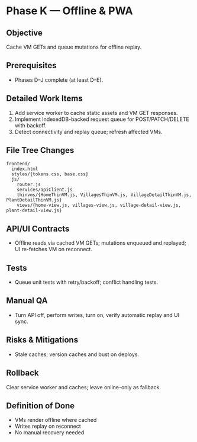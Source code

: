 # Phase K — Offline & PWA
## Objective
Cache VM GETs and queue mutations for offline replay.

## Prerequisites
- Phases D–J complete (at least D–E).

## Detailed Work Items
1. Add service worker to cache static assets and VM GET responses.
2. Implement IndexedDB-backed request queue for POST/PATCH/DELETE with backoff.
3. Detect connectivity and replay queue; refresh affected VMs.

## File Tree Changes
```
frontend/
  index.html
  styles/{tokens.css, base.css}
  js/
    router.js
    services/apiClient.js
    thinvms/{HomeThinVM.js, VillagesThinVM.js, VillageDetailThinVM.js, PlantDetailThinVM.js}
    views/{home-view.js, villages-view.js, village-detail-view.js, plant-detail-view.js}
```

## API/UI Contracts
- Offline reads via cached VM GETs; mutations enqueued and replayed; UI re-fetches VM on reconnect.

## Tests
- Queue unit tests with retry/backoff; conflict handling tests.

## Manual QA
- Turn API off, perform writes, turn on, verify automatic replay and UI sync.

## Risks & Mitigations
- Stale caches; version caches and bust on deploys.

## Rollback
Clear service worker and caches; leave online-only as fallback.

## Definition of Done
- VMs render offline where cached
- Writes replay on reconnect
- No manual recovery needed
